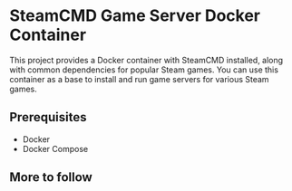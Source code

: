 # SteamCMD Game Server Docker Container

This project provides a Docker container with SteamCMD installed, along with common dependencies for popular Steam games. You can use this container as a base to install and run game servers for various Steam games.

## Prerequisites

- Docker
- Docker Compose

## More to follow